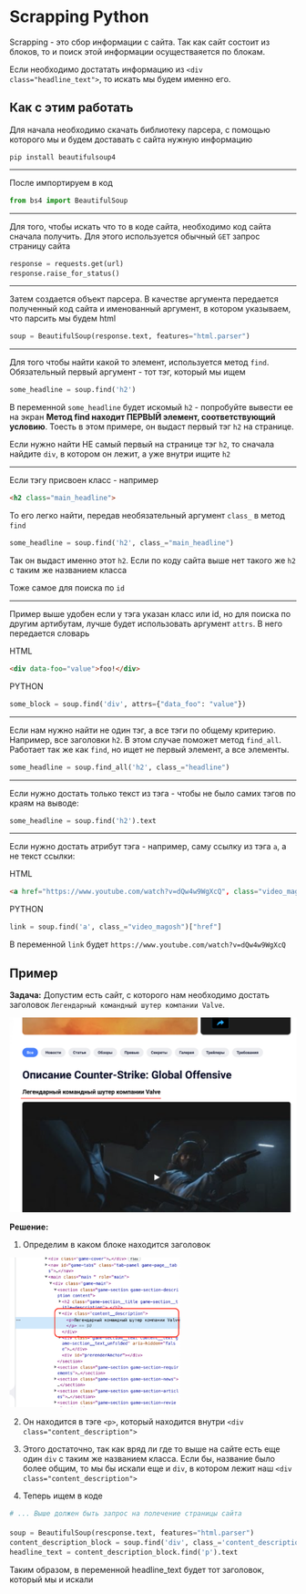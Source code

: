 # Scrapping Python

Scrapping - это сбор информации с сайта. Так как сайт состоит из блоков, то и поиск этой информации осуществаяется по блокам.

Если необходимо достатать информацию из `<div class="headline_text">`, то искать мы будем именно его.




## Как с этим работать
Для начала необходимо скачать библиотеку парсера, с помощью которого мы и будем доставать с сайта нужную информацию
```
pip install beautifulsoup4
```

<hr>

После импортируем в код
```python
from bs4 import BeautifulSoup
```

<hr>

Для того, чтобы искать что то в коде сайта, необходимо код сайта сначала получить. Для этого используется обычный `GET` запрос страницу сайта

```python
response = requests.get(url)
response.raise_for_status()
```

<hr>

Затем создается объект парсера. В качестве аргумента передается полученный код сайта и именованный аргумент, в котором указываем, что парсить мы будем html

```python
soup = BeautifulSoup(response.text, features="html.parser")
```

<hr>

Для того чтобы найти какой то элемент, используется метод `find`. Обязательный первый аргумент - тот тэг, который мы ищем
```python
some_headline = soup.find('h2')
```

В переменной `some_headline` будет искомый `h2` - попробуйте вывести ее на экран
**Метод find находит ПЕРВЫЙ элемент, соответствующий условию**. Тоесть в этом примере, он выдаст первый тэг `h2` на странице. 

Если нужно найти НЕ самый первый на странице тэг `h2`, то сначала найдите `div`, в котором он лежит, а уже внутри ищите `h2`

<hr>

Если тэгу присвоен класс - например 
```html
<h2 class="main_headline">
```

То его легко найти, передав необязательный аргумент `class_` в метод `find`
```python
some_headline = soup.find('h2', class_="main_headline")
```

Так он выдаст именно этот `h2`. Если по коду сайта выше нет такого же `h2` с таким же названием класса

Тоже самое для поиска по `id`

<hr>

Пример выше удобен если у тэга указан класс или id, но для поиска по другим артибутам, лучше будет использовать аргумент `attrs`. В него передается словарь

HTML
```html
<div data-foo="value">foo!</div>
```
PYTHON
```python
some_block = soup.find('div', attrs={"data_foo": "value"})
```

<hr>

Если нам нужно найти не один тэг, а все тэги по общему критерию. Например, все заголовки `h2`. В этом случае поможет метод `find_all`. Работает так же как `find`, но ищет не первый элемент, а все элементы. 
```python
some_headline = soup.find_all('h2', class_="headline")
```

<hr>

Если нужно достать только текст из тэга - чтобы не было самих тэгов по краям на выводе:

```python
some_headline = soup.find('h2').text
```

<hr>

Если нужно достать атрибут тэга - например, саму ссылку из тэга `a`, а не текст ссылки:

HTML
```html
<a href="https://www.youtube.com/watch?v=dQw4w9WgXcQ", class="video_magosh">не смотреть ни в коем случае серьезно видео шок</a>
```
PYTHON
```python
link = soup.find('a', class_="video_magosh")["href"]
```

В переменной `link` будет `https://www.youtube.com/watch?v=dQw4w9WgXcQ`

## Пример
**Задача:** Допустим есть сайт, с которого нам необходимо достать заголовок `Легендарный командный шутер компании Valve`.

<img src="https://github.com/Polus101/resources/blob/master/Encyclopedia/Scrapping/img/csgo_headline2_text.png" alt="пример сайта" width="800"/>

**Решение:**

1. Определим в каком блоке находится заголовок

<img src="https://github.com/Polus101/resources/blob/master/Encyclopedia/Scrapping/img/headline2_tag.png" alt="пример сайта" width="300"/>

2. Он находится в тэге `<p>`, который находится внутри `<div class="content_description">`

3. Этого достаточно, так как вряд ли где то выше на сайте есть еще один `div` с таким же названием класса. Если бы, название было более общим, то мы бы искали еще и `div`, в котором лежит наш `<div class="content_description">`

4. Теперь ищем в коде
```python
# ... Выше должен быть запрос на полечение страницы сайта

soup = BeautifulSoup(rescponse.text, features="html.parser")
content_description_block = soup.find('div', class_='content_description')
headline_text = content_description_block.find('p').text
```

Таким образом, в переменной headline_text будет тот заголовок, который мы и искали